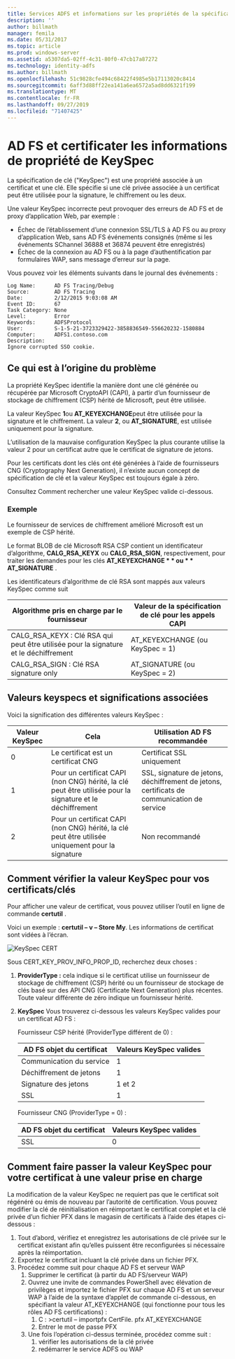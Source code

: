 ```yaml
---
title: Services ADFS et informations sur les propriétés de la spécification de clé de certificat
description: ''
author: billmath
manager: femila
ms.date: 05/31/2017
ms.topic: article
ms.prod: windows-server
ms.assetid: a5307da5-02ff-4c31-80f0-47cb17a87272
ms.technology: identity-adfs
ms.author: billmath
ms.openlocfilehash: 51c9828cfe494c68422f4985e5b17113020c8414
ms.sourcegitcommit: 6aff3d88ff22ea141a6ea6572a5ad8dd6321f199
ms.translationtype: MT
ms.contentlocale: fr-FR
ms.lasthandoff: 09/27/2019
ms.locfileid: "71407425"
---
```

# <a name="ad-fs-and-certificate-keyspec-property-information"></a>AD FS et certificater les informations de propriété de KeySpec
La spécification de clé ("KeySpec") est une propriété associée à un certificat et une clé. Elle spécifie si une clé privée associée à un certificat peut être utilisée pour la signature, le chiffrement ou les deux.   

Une valeur KeySpec incorrecte peut provoquer des erreurs de AD FS et de proxy d’application Web, par exemple :


- Échec de l’établissement d’une connexion SSL/TLS à AD FS ou au proxy d’application Web, sans AD FS événements consignés (même si les événements SChannel 36888 et 36874 peuvent être enregistrés)
- Échec de la connexion au AD FS ou à la page d’authentification par formulaires WAP, sans message d’erreur sur la page.

Vous pouvez voir les éléments suivants dans le journal des événements :

    Log Name:      AD FS Tracing/Debug
    Source:        AD FS Tracing
    Date:          2/12/2015 9:03:08 AM
    Event ID:      67
    Task Category: None
    Level:         Error
    Keywords:      ADFSProtocol
    User:          S-1-5-21-3723329422-3858836549-556620232-1580884
    Computer:      ADFS1.contoso.com
    Description:
    Ignore corrupted SSO cookie.

## <a name="what-causes-the-problem"></a>Ce qui est à l’origine du problème
La propriété KeySpec identifie la manière dont une clé générée ou récupérée par Microsoft CryptoAPI (CAPI), à partir d’un fournisseur de stockage de chiffrement (CSP) hérité de Microsoft, peut être utilisée.

La valeur KeySpec **1**ou **AT_KEYEXCHANGE**peut être utilisée pour la signature et le chiffrement.  La valeur **2**, ou **AT_SIGNATURE**, est utilisée uniquement pour la signature.

L’utilisation de la mauvaise configuration KeySpec la plus courante utilise la valeur 2 pour un certificat autre que le certificat de signature de jetons.  

Pour les certificats dont les clés ont été générées à l’aide de fournisseurs CNG (Cryptography Next Generation), il n’existe aucun concept de spécification de clé et la valeur KeySpec est toujours égale à zéro.

Consultez Comment rechercher une valeur KeySpec valide ci-dessous. 

### <a name="example"></a>Exemple
Le fournisseur de services de chiffrement amélioré Microsoft est un exemple de CSP hérité. 

Le format BLOB de clé Microsoft RSA CSP contient un identificateur d’algorithme, **CALG_RSA_KEYX** ou **CALG_RSA_SIGN**, respectivement, pour traiter les demandes pour les clés <strong>AT_KEYEXCHANGE * * ou * * AT_SIGNATURE</strong> .

Les identificateurs d’algorithme de clé RSA sont mappés aux valeurs KeySpec comme suit

| Algorithme pris en charge par le fournisseur| Valeur de la spécification de clé pour les appels CAPI |
| --- | --- |
|CALG_RSA_KEYX : Clé RSA qui peut être utilisée pour la signature et le déchiffrement| AT_KEYEXCHANGE (ou KeySpec = 1)|
CALG_RSA_SIGN : Clé RSA signature only |AT_SIGNATURE (ou KeySpec = 2)|

## <a name="keyspec-values-and-associated-meanings"></a>Valeurs keyspecs et significations associées
Voici la signification des différentes valeurs KeySpec :

|Valeur KeySpec|Cela|Utilisation AD FS recommandée|
| --- | --- | --- |
|0|Le certificat est un certificat CNG|Certificat SSL uniquement|
|1|Pour un certificat CAPI (non CNG) hérité, la clé peut être utilisée pour la signature et le déchiffrement|    SSL, signature de jetons, déchiffrement de jetons, certificats de communication de service|
|2|Pour un certificat CAPI (non CNG) hérité, la clé peut être utilisée uniquement pour la signature|Non recommandé|

## <a name="how-to-check-the-keyspec-value-for-your-certificates--keys"></a>Comment vérifier la valeur KeySpec pour vos certificats/clés
Pour afficher une valeur de certificat, vous pouvez utiliser l’outil en ligne de commande **certutil** .  

Voici un exemple : **certutil – v – Store My**.  Les informations de certificat sont vidées à l’écran.

![KeySpec CERT](media/AD-FS-and-KeySpec-Property/keyspec1.png)

Sous CERT_KEY_PROV_INFO_PROP_ID, recherchez deux choses :


1. **ProviderType :** cela indique si le certificat utilise un fournisseur de stockage de chiffrement (CSP) hérité ou un fournisseur de stockage de clés basé sur des API CNG (Certificate Next Generation) plus récentes.  Toute valeur différente de zéro indique un fournisseur hérité.
2. **KeySpec** Vous trouverez ci-dessous les valeurs KeySpec valides pour un certificat AD FS :

   Fournisseur CSP hérité (ProviderType différent de 0) :

   |AD FS objet du certificat|Valeurs KeySpec valides|
   | --- | --- |
   |Communication du service|1|
   |Déchiffrement de jetons|1|
   |Signature des jetons|1 et 2|
   |SSL|1|

   Fournisseur CNG (ProviderType = 0) :

   |AD FS objet du certificat|Valeurs KeySpec valides|
   | --- | --- |   
   |SSL|0|

## <a name="how-to-change-the-keyspec-for-your-certificate-to-a-supported-value"></a>Comment faire passer la valeur KeySpec pour votre certificat à une valeur prise en charge
La modification de la valeur KeySpec ne requiert pas que le certificat soit régénéré ou émis de nouveau par l’autorité de certification.  Vous pouvez modifier la clé de réinitialisation en réimportant le certificat complet et la clé privée d’un fichier PFX dans le magasin de certificats à l’aide des étapes ci-dessous :


1. Tout d’abord, vérifiez et enregistrez les autorisations de clé privée sur le certificat existant afin qu’elles puissent être reconfigurées si nécessaire après la réimportation.
2. Exportez le certificat incluant la clé privée dans un fichier PFX.
3. Procédez comme suit pour chaque AD FS et serveur WAP
    1. Supprimer le certificat (à partir du AD FS/serveur WAP)
    2. Ouvrez une invite de commandes PowerShell avec élévation de privilèges et importez le fichier PFX sur chaque AD FS et un serveur WAP à l’aide de la syntaxe d’applet de commande ci-dessous, en spécifiant la valeur AT_KEYEXCHANGE (qui fonctionne pour tous les rôles AD FS certifications) :
        1. C : \>certutil – importpfx CertFile. pfx AT_KEYEXCHANGE
        2. Entrer le mot de passe PFX
    3. Une fois l’opération ci-dessus terminée, procédez comme suit :
        1. vérifier les autorisations de la clé privée
        2. redémarrer le service ADFS ou WAP






